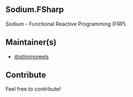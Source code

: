 ## Sodium.FSharp 
Sodium - Functional Reactive Programming (FRP).

## Maintainer(s)

- [@stijnmoreels](https://github.com/stijmoreels)

## Contribute
Feel free to contribute!
